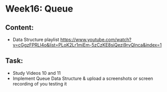 # Week16: Queue
## Content:
- Data Structure playlist
https://www.youtube.com/watch?v=cGgzFPRLl4o&list=PLoK2Lr1miEm-5zCzKE8siQezj9rvQlnca&index=1

## Task:
- Study Videos 10 and 11
- Implement Queue Data Structure & upload a screenshots or screen recording of you testing it